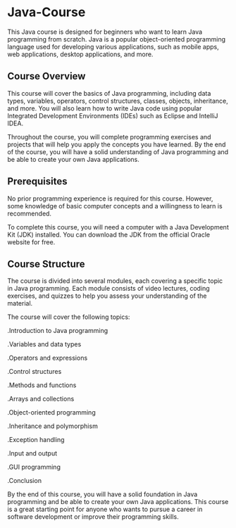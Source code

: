 # Java-Course

This Java course is designed for beginners who want to learn Java programming from scratch. Java is a popular object-oriented programming language used for developing various applications, such as mobile apps, web applications, desktop applications, and more.

## Course Overview
This course will cover the basics of Java programming, including data types, variables, operators, control structures, classes, objects, inheritance, and more. You will also learn how to write Java code using popular Integrated Development Environments (IDEs) such as Eclipse and IntelliJ IDEA.

Throughout the course, you will complete programming exercises and projects that will help you apply the concepts you have learned. By the end of the course, you will have a solid understanding of Java programming and be able to create your own Java applications.

## Prerequisites
No prior programming experience is required for this course. However, some knowledge of basic computer concepts and a willingness to learn is recommended.

To complete this course, you will need a computer with a Java Development Kit (JDK) installed. You can download the JDK from the official Oracle website for free.

## Course Structure
The course is divided into several modules, each covering a specific topic in Java programming. Each module consists of video lectures, coding exercises, and quizzes to help you assess your understanding of the material.

The course will cover the following topics:

.Introduction to Java programming

.Variables and data types

.Operators and expressions

.Control structures

.Methods and functions

.Arrays and collections

.Object-oriented programming

.Inheritance and polymorphism

.Exception handling

.Input and output

.GUI programming

.Conclusion

By the end of this course, you will have a solid foundation in Java programming and be able to create your own Java applications. This course is a great starting point for anyone who wants to pursue a career in software development or improve their programming skills.
